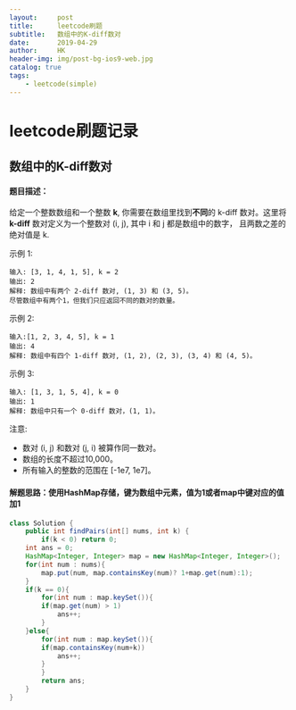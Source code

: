 ```yaml
---
layout:     post
title:      leetcode刷题
subtitle:   数组中的K-diff数对
date:       2019-04-29
author:     HK
header-img: img/post-bg-ios9-web.jpg
catalog: true
tags:
    - leetcode(simple)
---
```

# leetcode刷题记录
## 数组中的K-diff数对

#### 题目描述：
给定一个整数数组和一个整数 **k**, 你需要在数组里找到**不同**的 k-diff 数对。这里将 **k-diff** 数对定义为一个整数对 (i, j), 其中 i 和 j 都是数组中的数字，
且两数之差的绝对值是 k.

示例 1:

    输入: [3, 1, 4, 1, 5], k = 2
    输出: 2
    解释: 数组中有两个 2-diff 数对, (1, 3) 和 (3, 5)。
    尽管数组中有两个1，但我们只应返回不同的数对的数量。
示例 2:

    输入:[1, 2, 3, 4, 5], k = 1
    输出: 4
    解释: 数组中有四个 1-diff 数对, (1, 2), (2, 3), (3, 4) 和 (4, 5)。
示例 3:

    输入: [1, 3, 1, 5, 4], k = 0
    输出: 1
    解释: 数组中只有一个 0-diff 数对，(1, 1)。
注意:

* 数对 (i, j) 和数对 (j, i) 被算作同一数对。
* 数组的长度不超过10,000。
* 所有输入的整数的范围在 [-1e7, 1e7]。

#### 解题思路：使用HashMap存储，键为数组中元素，值为1或者map中键对应的值加1
```java
class Solution {
    public int findPairs(int[] nums, int k) {
        if(k < 0) return 0;
	int ans = 0;
	HashMap<Integer, Integer> map = new HashMap<Integer, Integer>();
	for(int num : nums){
	    map.put(num, map.containsKey(num)? 1+map.get(num):1);
	}
	if(k == 0){
	    for(int num : map.keySet()){
		if(map.get(num) > 1)
		    ans++;
	    }
	}else{
	    for(int num : map.keySet()){
		if(map.containsKey(num+k))
		    ans++;
		}
	    }
        return ans;
    }
}
```

